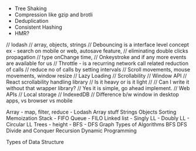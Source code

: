 - Tree Shaking
- Compression like gzip and brotli
- Deduplication
- Consistent Hashing
- HMR?


// lodash // array, objects, strings
// Debouncing is a interface level concept ex - search on mobile or web, autosave feature,
// eliminating double clicks propagation
// type onChange time,
// Onkeystroke and if any more events are available for us
// Throttle - is a recurring network call related reduction of calls
// reduce no of calls by setting intervals
// Scroll movements, mouse movements, window resize
// Lazy Loading
// Scrollability
// Window API
// React scrollability handling library
    // Is it heavy or is it light
    //
// Can I write it without that wrapper library?
    // Yes it is simple, go ahead implement.
// Web APIs
// Local storage // IndexedDB
// Difference b/w window in desktop apps, vs browser vs mobile

Array
    -   map, filter, reduce
    -   Lodash Array stuff
Strings
Objects
Sorting
Memoization
Stack
    - FIFO
Queue
    - FILO
Linked list
    - Singly LL
    - Doubly LL
    - Circular LL
Trees
    -    height
    -    BFS
    -    DFS
Graph
Types of Algorithms
BFS
DFS
Divide and Conquer
Recursion
Dynamic Programming

Types of Data Structure

